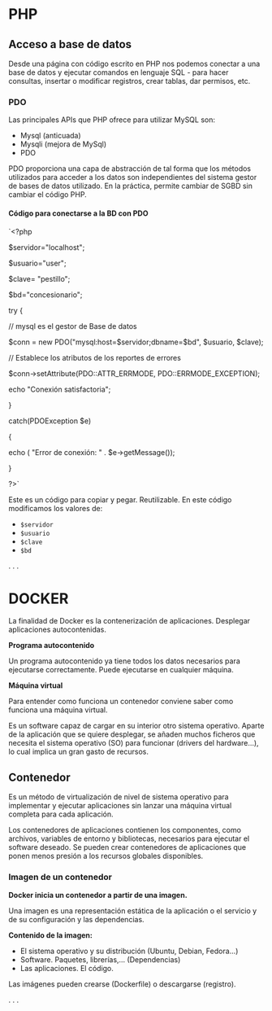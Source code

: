 # PHP
## Acceso a base de datos

Desde una página con código escrito en PHP nos podemos conectar a una base de datos y
ejecutar comandos en lenguaje SQL - para hacer consultas, insertar o modificar registros, crear
tablas, dar permisos, etc.

### PDO 
Las principales APIs que PHP ofrece para utilizar MySQL son:
- Mysql (anticuada)
- Mysqli (mejora de MySql)
- PDO

PDO proporciona una capa de abstracción de tal forma que los métodos utilizados para acceder a los datos son independientes del sistema gestor de bases de datos utilizado. En la práctica, permite cambiar de SGBD sin cambiar el código PHP.

#### Código para conectarse a la BD con PDO
`<?php

$servidor="localhost";

$usuario="user";

$clave= "pestillo";

$bd="concesionario";

try {

// mysql es el gestor de Base de datos

$conn = new PDO("mysql:host=$servidor;dbname=$bd", $usuario, $clave);

// Establece los atributos de los reportes de errores

$conn->setAttribute(PDO::ATTR_ERRMODE, PDO::ERRMODE_EXCEPTION);

echo "Conexión satisfactoria";

}

catch(PDOException $e)

{

echo ( "Error de conexión: " . $e->getMessage());

}

?>`

Este es un código para copiar y pegar. Reutilizable.
En este código modificamos los valores de:
- `$servidor`
- `$usuario`
- `$clave`
- `$bd`

. . .

# DOCKER
La finalidad de Docker es la contenerización de aplicaciones. Desplegar aplicaciones autocontenidas.

**Programa autocontenido**

Un programa autocontenido ya tiene todos los datos necesarios para ejecutarse correctamente. Puede ejecutarse en cualquier máquina.

**Máquina virtual**

Para entender como funciona un contenedor conviene saber como funciona una máquina virtual.

Es un software capaz de cargar en su interior otro sistema operativo.
Aparte de la aplicación que se quiere desplegar, se añaden muchos ficheros que necesita el sistema operativo (SO) para funcionar (drivers del hardware…), lo cual implica un gran gasto de recursos.

## Contenedor
Es un método de virtualización de nivel de sistema operativo para implementar y ejecutar aplicaciones sin lanzar una máquina virtual completa para cada aplicación.

Los contenedores de aplicaciones contienen los componentes, como archivos, variables de entorno y bibliotecas, necesarios para ejecutar el software deseado.  Se pueden crear contenedores de aplicaciones que ponen menos presión a los recursos globales disponibles.

### Imagen de un contenedor
**Docker inicia un contenedor a partir de una imagen.**

Una imagen es una representación estática de la aplicación o el servicio y de su configuración y las dependencias.

**Contenido de la imagen:**
- El sistema operativo y su distribución (Ubuntu, Debian, Fedora…)
- Software. Paquetes, librerías,… (Dependencias)
- Las aplicaciones. El código.

Las imágenes pueden crearse (Dockerfile) o descargarse (registro).

. . .
